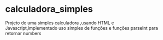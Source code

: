# calculadora_simples
Projeto de uma simples calculadora ,usando HTML e Javascript,implementado uso simples de funções e funções parseInt para retornar numbers
